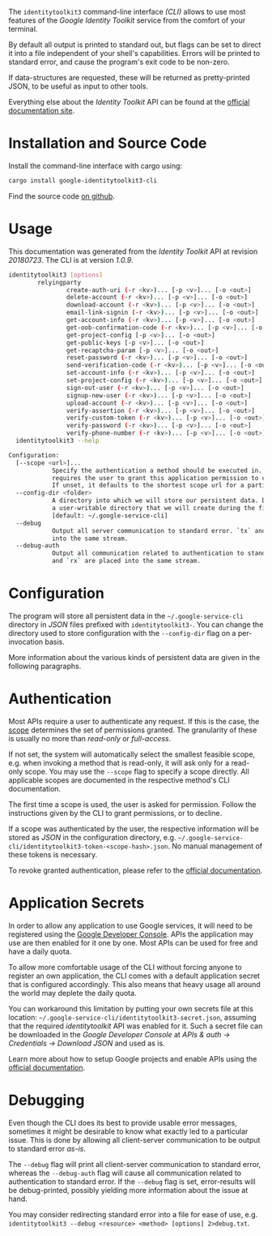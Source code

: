 <!---
DO NOT EDIT !
This file was generated automatically from 'src/mako/cli/README.md.mako'
DO NOT EDIT !
-->
The `identitytoolkit3` command-line interface *(CLI)* allows to use most features of the *Google Identity Toolkit* service from the comfort of your terminal.

By default all output is printed to standard out, but flags can be set to direct it into a file independent of your shell's
capabilities. Errors will be printed to standard error, and cause the program's exit code to be non-zero.

If data-structures are requested, these will be returned as pretty-printed JSON, to be useful as input to other tools.

Everything else about the *Identity Toolkit* API can be found at the
[official documentation site](https://developers.google.com/identity-toolkit/v3/).

# Installation and Source Code

Install the command-line interface with cargo using:

```bash
cargo install google-identitytoolkit3-cli
```

Find the source code [on github](https://github.com/Byron/google-apis-rs/tree/master/gen/identitytoolkit3-cli).

# Usage

This documentation was generated from the *Identity Toolkit* API at revision *20180723*. The CLI is at version *1.0.9*.

```bash
identitytoolkit3 [options]
        relyingparty
                create-auth-uri (-r <kv>)... [-p <v>]... [-o <out>]
                delete-account (-r <kv>)... [-p <v>]... [-o <out>]
                download-account (-r <kv>)... [-p <v>]... [-o <out>]
                email-link-signin (-r <kv>)... [-p <v>]... [-o <out>]
                get-account-info (-r <kv>)... [-p <v>]... [-o <out>]
                get-oob-confirmation-code (-r <kv>)... [-p <v>]... [-o <out>]
                get-project-config [-p <v>]... [-o <out>]
                get-public-keys [-p <v>]... [-o <out>]
                get-recaptcha-param [-p <v>]... [-o <out>]
                reset-password (-r <kv>)... [-p <v>]... [-o <out>]
                send-verification-code (-r <kv>)... [-p <v>]... [-o <out>]
                set-account-info (-r <kv>)... [-p <v>]... [-o <out>]
                set-project-config (-r <kv>)... [-p <v>]... [-o <out>]
                sign-out-user (-r <kv>)... [-p <v>]... [-o <out>]
                signup-new-user (-r <kv>)... [-p <v>]... [-o <out>]
                upload-account (-r <kv>)... [-p <v>]... [-o <out>]
                verify-assertion (-r <kv>)... [-p <v>]... [-o <out>]
                verify-custom-token (-r <kv>)... [-p <v>]... [-o <out>]
                verify-password (-r <kv>)... [-p <v>]... [-o <out>]
                verify-phone-number (-r <kv>)... [-p <v>]... [-o <out>]
  identitytoolkit3 --help

Configuration:
  [--scope <url>]...
            Specify the authentication a method should be executed in. Each scope
            requires the user to grant this application permission to use it.
            If unset, it defaults to the shortest scope url for a particular method.
  --config-dir <folder>
            A directory into which we will store our persistent data. Defaults to
            a user-writable directory that we will create during the first invocation.
            [default: ~/.google-service-cli]
  --debug
            Output all server communication to standard error. `tx` and `rx` are placed
            into the same stream.
  --debug-auth
            Output all communication related to authentication to standard error. `tx`
            and `rx` are placed into the same stream.

```

# Configuration

The program will store all persistent data in the `~/.google-service-cli` directory in *JSON* files prefixed with `identitytoolkit3-`.  You can change the directory used to store configuration with the `--config-dir` flag on a per-invocation basis.

More information about the various kinds of persistent data are given in the following paragraphs.

# Authentication

Most APIs require a user to authenticate any request. If this is the case, the [scope][scopes] determines the 
set of permissions granted. The granularity of these is usually no more than *read-only* or *full-access*.

If not set, the system will automatically select the smallest feasible scope, e.g. when invoking a
method that is read-only, it will ask only for a read-only scope. 
You may use the `--scope` flag to specify a scope directly. 
All applicable scopes are documented in the respective method's CLI documentation.

The first time a scope is used, the user is asked for permission. Follow the instructions given 
by the CLI to grant permissions, or to decline.

If a scope was authenticated by the user, the respective information will be stored as *JSON* in the configuration
directory, e.g. `~/.google-service-cli/identitytoolkit3-token-<scope-hash>.json`. No manual management of these tokens
is necessary.

To revoke granted authentication, please refer to the [official documentation][revoke-access].

# Application Secrets

In order to allow any application to use Google services, it will need to be registered using the 
[Google Developer Console][google-dev-console]. APIs the application may use are then enabled for it
one by one. Most APIs can be used for free and have a daily quota.

To allow more comfortable usage of the CLI without forcing anyone to register an own application, the CLI
comes with a default application secret that is configured accordingly. This also means that heavy usage
all around the world may deplete the daily quota.

You can workaround this limitation by putting your own secrets file at this location: 
`~/.google-service-cli/identitytoolkit3-secret.json`, assuming that the required *identitytoolkit* API 
was enabled for it. Such a secret file can be downloaded in the *Google Developer Console* at 
*APIs & auth -> Credentials -> Download JSON* and used as is.

Learn more about how to setup Google projects and enable APIs using the [official documentation][google-project-new].


# Debugging

Even though the CLI does its best to provide usable error messages, sometimes it might be desirable to know
what exactly led to a particular issue. This is done by allowing all client-server communication to be 
output to standard error *as-is*.

The `--debug` flag will print all client-server communication to standard error, whereas the `--debug-auth` flag
will cause all communication related to authentication to standard error.
If the `--debug` flag is set, error-results will be debug-printed, possibly yielding more information about the 
issue at hand.

You may consider redirecting standard error into a file for ease of use, e.g. `identitytoolkit3 --debug <resource> <method> [options] 2>debug.txt`.


[scopes]: https://developers.google.com/+/api/oauth#scopes
[revoke-access]: http://webapps.stackexchange.com/a/30849
[google-dev-console]: https://console.developers.google.com/
[google-project-new]: https://developers.google.com/console/help/new/
